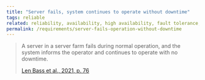 ```yaml
---
title: "Server fails, system continues to operate without downtime"
tags: reliable
related: reliability, availability, high availability, fault tolerance, stability
permalink: /requirements/server-fails-operation-without-downtime
---
```


<div class="quality-requirement" markdown="1">

>A server in a server farm fails during normal operation, and the system informs the operator and continues to operate with no downtime.
>
>[Len Bass et al., 2021, p. 76](/references/#bass2021software)

</div>



